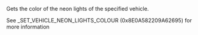 Gets the color of the neon lights of the specified vehicle.

See _SET_VEHICLE_NEON_LIGHTS_COLOUR (0x8E0A582209A62695) for more information